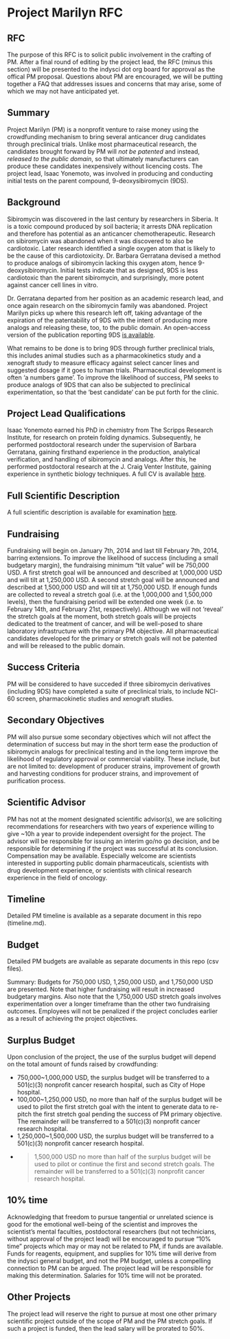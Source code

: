 Project Marilyn RFC
===================

RFC
---
The purpose of this RFC is to solicit public involvement in the crafting of PM. After a final round 
of editing by the project lead, the RFC (minus this section) will be presented to the indysci dot org 
board for approval as the offical PM proposal. Questions about PM are encouraged, we will be putting 
together a FAQ that addresses issues and concerns that may arise, some of which we may not have 
anticipated yet.


Summary
-------
Project Marilyn (PM) is a nonprofit venture to raise money using the crowdfunding mechanism to bring 
several anticancer drug candidates through preclinical trials. Unlike most pharmaceutical research, 
the candidates brought forward by PM will *not be patented* and instead, *released to the public domain*, 
so that ultimately manufacturers can produce these candidates inexpensively without licencing costs. 
The project lead, Isaac Yonemoto, was involved in producing and conducting initial tests on the parent 
compound, 9-deoxysibiromycin (9DS).

Background
----------
Sibiromycin was discovered in the last century by researchers in Siberia. It is a toxic compound produced 
by soil bacteria; it arrests DNA replication and therefore has potential as an anticancer chemotherapeutic. 
Research on sibiromycin was abandoned when it was discovered to also be cardiotoxic. Later research 
identified a single oxygen atom that is likely to be the cause of this cardiotoxicity. Dr. Barbara Gerratana 
devised a method to produce analogs of sibiromycin lacking this oxygen atom, hence 9-deoxysibiromycin. 
Initial tests indicate that as designed, 9DS is less cardiotoxic than the parent sibiromycin, and surprisingly, 
more potent against cancer cell lines in vitro.

Dr. Gerratana departed from her position as an academic research lead, and once again research on the 
sibiromycin family was abandoned. Project Marilyn picks up where this research left off, taking advantage of 
the expiration of the patentability of 9DS with the intent of producing more analogs and releasing these, 
too, to the public domain. An open-access version of the publication reporting 9DS [is available](http://www.ncbi.nlm.nih.gov/pmc/articles/PMC3376188/).

What remains to be done is to bring 9DS through further preclinical trials, this includes animal studies 
such as a pharmacokinetics study and a xenograft study to measure efficacy against select cancer lines and 
suggested dosage if it goes to human trials. Pharmaceutical development is often ‘a numbers game’. To 
improve the likelihood of success, PM seeks to produce analogs of 9DS that can also be subjected to preclinical 
experimentation, so that the ‘best candidate’ can be put forth for the clinic.

Project Lead Qualifications
---------------------------
Isaac Yonemoto earned his PhD in chemistry from The Scripps Research Institute, for research on protein folding 
dynamics. Subsequently, he performed postdoctoral research under the supervision of Barbara Gerratana, gaining 
firsthand experience in the production, analytical verification, and handling of sibiromycin and analogs. After 
this, he performed postdoctoral research at the J. Craig Venter Institute, gaining experience in synthetic 
biology techniques. A full CV is available [here](http://indysci.org/board/CV.pdf).

Full Scientific Description
---------------------------
A full scientific description is available for examination [here](https://github.com/indysci-dot-org/Project-Marilyn/blob/master/Project%20Marilyn%20Proposal.pdf?raw=true).

Fundraising
-----------
Fundraising will begin on January 7th, 2014 and last till February 7th, 2014, barring extensions. To improve 
the likelihood of success (including a small budgetary margin), the fundraising minimum “tilt value” will be 
750,000 USD. A first stretch goal will be announced and described at 1,000,000 USD and will tilt at 1,250,000 
USD. A second stretch goal will be announced and described at 1,500,000 USD and will tilt at 1,750,000 USD. 
If enough funds are collected to reveal a stretch goal (i.e. at the 1,000,000 and 1,500,000 levels), then the 
fundraising period will be extended one week (i.e. to February 14th, and February 21st, respectively). Although 
we will not ‘reveal’ the stretch goals at the moment, both stretch goals will be projects dedicated to the 
treatment of cancer, and will be well-posed to share laboratory infrastructure with the primary PM objective. 
All pharmaceutical candidates developed for the primary or stretch goals will not be patented and will be 
released to the public domain.

Success Criteria
----------------
PM will be considered to have succeded if three sibiromycin derivatives (including 9DS) have completed a 
suite of preclinical trials, to include NCI-60 screen, pharmacokinetic studies and xenograft studies.

Secondary Objectives
--------------------
PM will also pursue some secondary objectives which will not affect the determination of success but may in 
the short term ease the production of sibiromycin analogs for preclinical testing and in the long term improve 
the likelihood of regulatory approval or commercial viability. These include, but are not limited to: development 
of producer strains, improvement of growth and harvesting conditions for producer strains, and improvement of 
purification process.

Scientific Advisor
------------------
PM has not at the moment designated scientific advisor(s), we are soliciting recommendations for researchers 
with two years of experience willing to give ~10h a year to provide independent oversight for the project. 
The advisor will be responsible for issuing an interim go/no go decision, and be responsible for determining 
if the project was successful at its conclusion. Compensation may be available. Especially welcome are 
scientists interested in supporting public domain pharmaceuticals, scientists with drug development experience, 
or scientists with clinical research experience in the field of oncology.

Timeline
--------
Detailed PM timeline is available as a separate document in this repo (timeline.md).

Budget
------
Detailed PM budgets are available as separate documents in this repo (csv files).

Summary: Budgets for 750,000 USD, 1,250,000 USD, and 1,750,000 USD are presented. Note that higher fundraising 
will result in increased budgetary margins. Also note that the 1,750,000 USD stretch goals involves 
experimentation over a longer timeframe than the other two fundraising outcomes. Employees will not be 
penalized if the project concludes earlier as a result of achieving the project objectives.

Surplus Budget
--------------
Upon conclusion of the project, the use of the surplus budget will depend on the total amount of funds raised 
by crowdfunding:

* 750,000~1,000,000 USD, the surplus budget will be transferred to a 501(c)(3) nonprofit cancer research hospital, such as City of Hope hospital.  
* 100,000~1,250,000 USD, no more than half of the surplus budget will be used to pilot the first stretch goal with the intent to generate data to re-pitch the first stretch goal pending the success of PM primary objective. The remainder will be transferred to a 501(c)(3) nonprofit cancer research hospital.
* 1,250,000~1,500,000 USD, the surplus budget will be transferred to a 501(c)(3) nonprofit cancer research hospital.
* > 1,500,000 USD no more than half of the surplus budget will be used to pilot or continue the first and second stretch goals. The remainder will be transferred to a 501(c)(3) nonprofit cancer research hospital.

10% time
--------
Acknowledging that freedom to pursue tangential or unrelated science is good for the emotional well-being of the 
scientist and improves the scientist’s mental faculties, postdoctoral researchers (but not technicians, without 
approval of the project lead) will be encouraged to pursue “10% time” projects which may or may not be related 
to PM, if funds are available. Funds for reagents, equipment, and supplies for 10% time will derive from the 
indysci general budget, and not the PM budget, unless a compelling connection to PM can be argued. The project 
lead will be responsible for making this determination. Salaries for 10% time will not be prorated.

Other Projects
--------------
The project lead will reserve the right to pursue at most one other primary scientific project outside of the scope 
of PM and the PM stretch goals. If such a project is funded, then the lead salary will be prorated to 50%.
